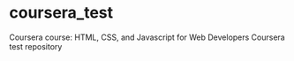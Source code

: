 # coursera_test
Coursera course: HTML, CSS, and Javascript for Web Developers
Coursera test repository
